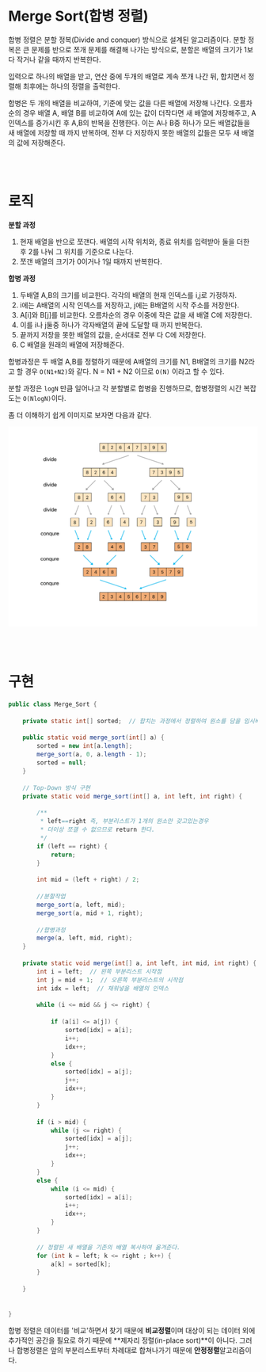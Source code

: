 # Merge Sort(합병 정렬)
합병 정렬은 분할 정복(Divide and conquer) 방식으로 설계된 알고리즘이다. 분할 정복은 큰 문제를 반으로 쪼개 문제를 해결해 나가는 방식으로, 분할은 배열의 크기가 1보다 작거나 같을 때까지 반복한다.

입력으로 하나의 배열을 받고, 연산 중에 두개의 배열로 계속 쪼개 나간 뒤, 합치면서 정렬해 최후에는 하나의 정렬을 출력한다.

합병은 두 개의 배열을 비교하여, 기준에 맞는 값을 다른 배열에 저장해 나간다.
오름차순의 경우 배열 A, 배열 B를 비교하여 A에 있는 값이 더작다면 새 배열에 저장해주고, A 인덱스를 증가시킨 후 A,B의 반복을 진행한다. 이는 A나 B중 하나가 모든 배열값들을 새 배열에 저장할 때 까지 반복하며, 전부 다 저장하지 못한 배열의 값들은 모두 새 배열의 값에 저장해준다.

<br><br>

# 로직
**분할 과정**
1. 현재 배열을 반으로 쪼갠다. 배열의 시작 위치와, 종료 위치를 입력받아 둘을 더한 후 2를 나눠 그 위치를 기준으로 나눈다.
2. 쪼갠 배열의 크기가 0이거나 1일 때까지 반복한다.

**합병 과정**
1. 두배열 A,B의 크기를 비교한다. 각각의 배열의 현재 인덱스를 i,j로 가정하자.
2. i에는 A배열의 시작 인덱스를 저장하고, j에는 B배열의 시작 주소를 저장한다.
3. A[i]와 B[j]를 비교한다. 오름차순의 경우 이중에 작은 값을 새 배열 C에 저장한다.
4. 이를 i나 j둘중 하나가 각자배열의 끝에 도달할 때 까지 반복한다.
5. 끝까지 저장을 못한 배열의 값을, 순서대로 전부 다 C에 저장한다.
6. C 배열을 원래의 배열에 저장해준다.

합병과정은 두 배열 A,B를 정렬하기 때문에 A배열의 크기를 N1, B배열의 크기를 N2라고 할 경우 `O(N1+N2)`와 같다. N = N1 + N2 이므로 `O(N)` 이라고 할 수 있다.

분할 과정은 `logN` 만큼 일어나고 각 분할별로 합병을 진행하므로, 합병정렬의 시간 복잡도는 `O(NlogN)`이다.

좀 더 이해하기 쉽게 이미지로 보자면 다음과 같다.

![image1](/Img/MergeSort.png)

<br><br>

# 구현

```Java
public class Merge_Sort {

    private static int[] sorted;  // 합치는 과정에서 정렬하여 원소를 담을 임시배열

    public static void merge_sort(int[] a) {
        sorted = new int[a.length];
        merge_sort(a, 0, a.length - 1);
        sorted = null;
    }

    // Top-Down 방식 구현
    private static void merge_sort(int[] a, int left, int right) {

        /**
         * left==right 즉, 부분리스트가 1개의 원소만 갖고있는경우
         * 더이상 쪼갤 수 없으므로 return 한다.
         */
        if (left == right) {
            return;
        }

        int mid = (left + right) / 2;

        //분할작업
        merge_sort(a, left, mid);
        merge_sort(a, mid + 1, right);

        //합병과정
        merge(a, left, mid, right);
    }

    private static void merge(int[] a, int left, int mid, int right) {
        int i = left;  // 왼쪽 부분리스트 시작점
        int j = mid + 1;  // 오른쪽 부분리스트의 시작점
        int idx = left;  // 채워넣을 배열의 인덱스

        while (i <= mid && j <= right) {

            if (a[i] <= a[j]) {
                sorted[idx] = a[i];
                i++;
                idx++;
            }
            else {
                sorted[idx] = a[j];
                j++;
                idx++;
            }
        }

        if (i > mid) {
            while (j <= right) {
                sorted[idx] = a[j];
                j++;
                idx++;
            }
        }
        else {
            while (i <= mid) {
                sorted[idx] = a[i];
                i++;
                idx++;
            }
        }

        // 정렬된 새 배열을 기존의 배열 복사하여 옮겨준다.
        for (int k = left; k <= right ; k++) {
            a[k] = sorted[k];
        }
        
    }


}
```

합병 정렬은 데이터를 '비교'하면서 찾기 때문에 **비교정렬**이며 대상이 되는 데이터 외에 추가적인 공간을 필요로 하기 때문에 **제자리 정렬(in-place sort)**이 아니다. 
그러나 합병정렬은 앞의 부분리스트부터 차례대로 합쳐나가기 때문에 **안정정렬**알고리즘이다.
